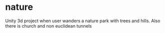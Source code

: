 # nature

Unity 3d project when user wanders a nature park with trees and hills. Also there is church and non euclidean tunnels
